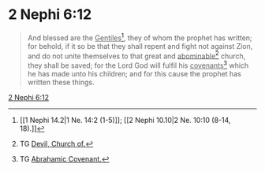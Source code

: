 # 2 Nephi 6:12

> And blessed are the <u>Gentiles</u>[^a], they of whom the prophet has written; for behold, if it so be that they shall repent and fight not against Zion, and do not unite themselves to that great and <u>abominable</u>[^b] church, they shall be saved; for the Lord God will fulfil his <u>covenants</u>[^c] which he has made unto his children; and for this cause the prophet has written these things.

[2 Nephi 6:12](https://www.churchofjesuschrist.org/study/scriptures/bofm/2-ne/6?lang=eng&id=p12#p12)


[^a]: [[1 Nephi 14.2|1 Ne. 14:2 (1-5)]]; [[2 Nephi 10.10|2 Ne. 10:10 (8-14, 18).]]
[^b]: TG [Devil, Church of.](https://www.churchofjesuschrist.org/study/scriptures/tg/devil-church-of?lang=eng)
[^c]: TG [Abrahamic Covenant.](https://www.churchofjesuschrist.org/study/scriptures/tg/abrahamic-covenant?lang=eng)
